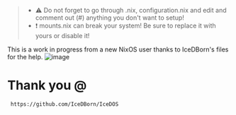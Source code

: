 >- ⚠️ Do not forget to go through .nix, configuration.nix and edit and comment out (#) anything you don't want to setup!
>- ❗ mounts.nix can break your system! Be sure to replace it with yours or disable it!

This is a work in progress from a new NixOS user thanks to IceDBorn's files for the help.
![image](https://user-images.githubusercontent.com/18453144/229330875-da7e7d7c-31a4-4f08-a87f-78c2651a1260.png)


# Thank you @

```bash
 https://github.com/IceDBorn/IceDOS 
```
